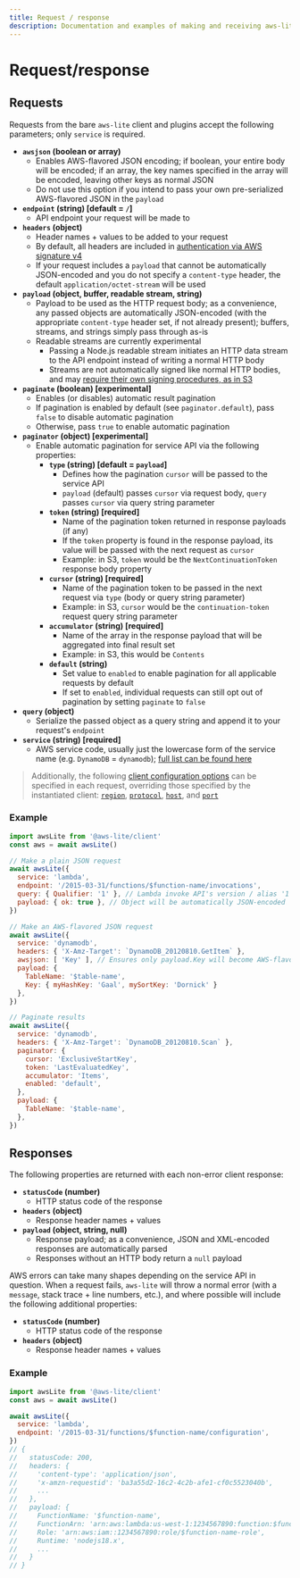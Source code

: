 ```yaml
---
title: Request / response
description: Documentation and examples of making and receiving aws-lite requests and responses
---
```

# Request/response

## Requests

Requests from the bare `aws-lite` client and plugins accept the following parameters; only `service` is required.

- **`awsjson` (boolean or array)**
  - Enables AWS-flavored JSON encoding; if boolean, your entire body will be encoded; if an array, the key names specified in the array will be encoded, leaving other keys as normal JSON
  - Do not use this option if you intend to pass your own pre-serialized AWS-flavored JSON in the `payload`
- **`endpoint` (string) [default = `/`]**
  - API endpoint your request will be made to
- **`headers` (object)**
  - Header names + values to be added to your request
  - By default, all headers are included in [authentication via AWS signature v4](https://docs.aws.amazon.com/AmazonS3/latest/API/sig-v4-authenticating-requests.html)
  - If your request includes a `payload` that cannot be automatically JSON-encoded and you do not specify a `content-type` header, the default `application/octet-stream` will be used
- **`payload` (object, buffer, readable stream, string)**
  - Payload to be used as the HTTP request body; as a convenience, any passed objects are automatically JSON-encoded (with the appropriate `content-type` header set, if not already present); buffers, streams, and strings simply pass through as-is
  - Readable streams are currently experimental
    - Passing a Node.js readable stream initiates an HTTP data stream to the API endpoint instead of writing a normal HTTP body
    - Streams are not automatically signed like normal HTTP bodies, and may [require their own signing procedures, as in S3](https://docs.aws.amazon.com/AmazonS3/latest/API/sigv4-streaming.html)
- **`paginate` (boolean) [experimental]**
  - Enables (or disables) automatic result pagination
  - If pagination is enabled by default (see `paginator.default`), pass `false` to disable automatic pagination
  - Otherwise, pass `true` to enable automatic pagination
- **`paginator` (object) [experimental]**
  - Enable automatic pagination for service API via the following properties:
    - **`type` (string) [default = `payload`]**
      - Defines how the pagination `cursor` will be passed to the service API
      - `payload` (default) passes `cursor` via request body, `query` passes `cursor` via query string parameter
    - **`token` (string) [required]**
      - Name of the pagination token returned in response payloads (if any)
      - If the `token` property is found in the response payload, its value will be passed with the next request as `cursor`
      - Example: in S3, `token` would be the `NextContinuationToken` response body property
    - **`cursor` (string) [required]**
      - Name of the pagination token to be passed in the next request via `type` (body or query string parameter)
      - Example: in S3, `cursor` would be the `continuation-token` request query string parameter
    - **`accumulator` (string) [required]**
      - Name of the array in the response payload that will be aggregated into final result set
      - Example: in S3, this would be `Contents`
    - **`default` (string)**
      - Set value to `enabled` to enable pagination for all applicable requests by default
      - If set to `enabled`, individual requests can still opt out of pagination by setting `paginate` to `false`
- **`query` (object)**
  - Serialize the passed object as a query string and append it to your request's `endpoint`
- **`service` (string) [required]**
  - AWS service code, usually just the lowercase form of the service name (e.g. `DynamoDB` = `dynamodb`); [full list can be found here](src/services.js)

> Additionally, the following [client configuration options](/configuration) can be specified in each request, overriding those specified by the instantiated client: [`region`](/configuration), [`protocol`](/configuration), [`host`](/configuration), and [`port`](/configuration)


### Example

```javascript
import awsLite from '@aws-lite/client'
const aws = await awsLite()

// Make a plain JSON request
await awsLite({
  service: 'lambda',
  endpoint: '/2015-03-31/functions/$function-name/invocations',
  query: { Qualifier: '1' }, // Lambda invoke API's version / alias '1'
  payload: { ok: true }, // Object will be automatically JSON-encoded
})

// Make an AWS-flavored JSON request
await awsLite({
  service: 'dynamodb',
  headers: { 'X-Amz-Target': `DynamoDB_20120810.GetItem` },
  awsjson: [ 'Key' ], // Ensures only payload.Key will become AWS-flavored JSON
  payload: {
    TableName: '$table-name',
    Key: { myHashKey: 'Gaal', mySortKey: 'Dornick' }
  },
})

// Paginate results
await awsLite({
  service: 'dynamodb',
  headers: { 'X-Amz-Target': `DynamoDB_20120810.Scan` },
  paginator: {
    cursor: 'ExclusiveStartKey',
    token: 'LastEvaluatedKey',
    accumulator: 'Items',
    enabled: 'default',
  },
  payload: {
    TableName: '$table-name',
  },
})
```


## Responses

The following properties are returned with each non-error client response:

- **`statusCode` (number)**
  - HTTP status code of the response
- **`headers` (object)**
  - Response header names + values
- **`payload` (object, string, null)**
  - Response payload; as a convenience, JSON and XML-encoded responses are automatically parsed
  - Responses without an HTTP body return a `null` payload


AWS errors can take many shapes depending on the service API in question. When a request fails, `aws-lite` will throw a normal error (with a `message`, stack trace + line numbers, etc.), and where possible will include the following additional properties:

- **`statusCode` (number)**
  - HTTP status code of the response
- **`headers` (object)**
  - Response header names + values


### Example

```javascript
import awsLite from '@aws-lite/client'
const aws = await awsLite()

await awsLite({
  service: 'lambda',
  endpoint: '/2015-03-31/functions/$function-name/configuration',
})
// {
//   statusCode: 200,
//   headers: {
//     'content-type': 'application/json',
//     'x-amzn-requestid': 'ba3a55d2-16c2-4c2b-afe1-cf0c5523040b',
//     ...
//   },
//   payload: {
//     FunctionName: '$function-name',
//     FunctionArn: 'arn:aws:lambda:us-west-1:1234567890:function:$function-name',
//     Role: 'arn:aws:iam::1234567890:role/$function-name-role',
//     Runtime: 'nodejs18.x',
//     ...
//   }
// }
```
